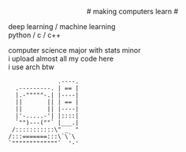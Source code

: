 <p align='center'>
# making computers learn #
</p>

deep learning / machine learning <br />
python / c / c++ <br />

computer science major with stats minor <br />
i upload almost all my code here <br />
i use arch btw <br />



                  .----.
      .---------. | == |
      |.-"""""-.| |----|
      ||       || | == |
      ||       || |----|
      |'-.....-'| |::::|
      `"")---(""` |___.|
     /:::::::::::\" _  "
    /:::=======:::\`\`\
    `"""""""""""""`  '-'
